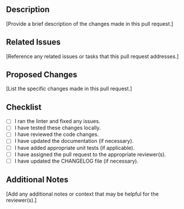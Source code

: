 <!--
Thanks for contributing to GraphRAG!

Please do not make *Draft* pull requests, as they still notify anyone watching the repo.

Create a pull request when it is ready for review and feedback.

About this template

The following template aims to help contributors write a good description for their pull requests.
We'd like you to provide a description of the changes in your pull request (i.e. bugs fixed or features added), the motivation behind the changes, and complete the checklist below before opening a pull request.

Feel free to discard it if you need to (e.g. when you just fix a typo). -->

## Description

[Provide a brief description of the changes made in this pull request.]

## Related Issues

[Reference any related issues or tasks that this pull request addresses.]

## Proposed Changes

[List the specific changes made in this pull request.]

## Checklist

- [ ] I ran the linter and fixed any issues.
- [ ] I have tested these changes locally.
- [ ] I have reviewed the code changes.
- [ ] I have updated the documentation (if necessary).
- [ ] I have added appropriate unit tests (if applicable).
- [ ] I have assigned the pull request to the appropriate reviewer(s).
- [ ] I have updated the CHANGELOG file (if necessary).

## Additional Notes

[Add any additional notes or context that may be helpful for the reviewer(s).]
